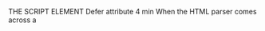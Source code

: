 


THE SCRIPT ELEMENT
Defer attribute
4 min
When the HTML parser comes across a <script> element, it stops to load its content. Once loaded, the JavaScript code is executed and the HTML parser proceeds to parse the next element in the file. This can result in a slow load time for your website. HTML4 introduced the defer and async attributes of the <script> element to address the user wait-time in the website based on different scenarios.

The defer attribute specifies scripts should be executed after the HTML file is completely parsed. When the HTML parser encounters a <script> element with the defer attribute, it loads the script but defers the actual execution of the JavaScript until after it finishes parsing the rest of the elements in the HTML file.

Here is an example of the defer tag:

```

<script src="example.js" defer></script> 

```
When is defer useful?

When a script contains functionality that requires interaction with the DOM, the defer attribute is the way to go. This way, it ensures that the entire HTML file has been parsed before the script is executed.

### Instructions
Checkpoint 1 Enabled
1. We want the “Codecademy” to be blue, not yellow! Each script tag re-styles the Codecademy logo, but the turnYellow.js executes last, making the font color 'yellow'. Add a defer attribute to the turnBlue.js script to make it the last script that is downloaded and executed.

Hint

2. Even though turnBlue.js appears before turnYellow.js, because we added the defer attribute, turnBlue.js loads after because of the defer attribute.

Here’s an example of syntax:
```
<script defer scr="sampleFile.js"></script>

```


